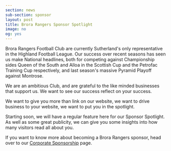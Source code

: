 ```yaml
---
section: news
sub-section: sponsor
layout: post
title: Brora Rangers Sponsor Spotlight
image: no
og: yes
---
```

Brora Rangers Football Club are currently Sutherland's only representative in the Highland Football League. Our success over recent seasons has seen us make National headlines, both for competing against Championship sides Queen of the South and Alloa in the Scottish Cup and the Petrofac Training Cup respectively, and last season's massive Pyramid Playoff against Montrose.

We are an ambitious Club, and are grateful to the like minded businesses that support us. We want to see our success reflect on your success.

We want to give you more than link on our website, we want to drive business to your website, we want to put you in the spotlight.

Starting soon, we will have a regular feature here for our Sponsor Spotlight. As well as some great publicity, we can give you some insights into how many visitors read all about you.

If you want to know more about becoming a Brora Rangers sponsor, head over to our [Corporate Sponsorship](/sponsorship/) page.